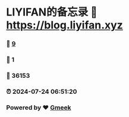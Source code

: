 # LIYIFAN的备忘录 :link: https://blog.liyifan.xyz 
### :page_facing_up: [9](https://blog.liyifan.xyz/tag.html) 
### :speech_balloon: 1 
### :hibiscus: 36153 
### :alarm_clock: 2024-07-24 06:51:20 
### Powered by :heart: [Gmeek](https://github.com/Meekdai/Gmeek)
